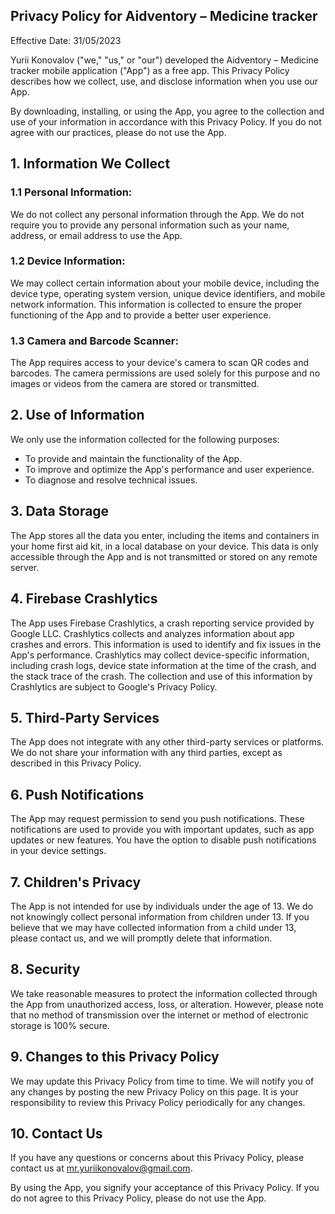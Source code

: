 ## Privacy Policy for Aidventory – Medicine tracker

Effective Date: 31/05/2023

Yurii Konovalov ("we," "us," or "our") developed the Aidventory – Medicine tracker mobile application ("App") as a free app. This Privacy Policy describes how we collect, use, and disclose information when you use our App.

By downloading, installing, or using the App, you agree to the collection and use of your information in accordance with this Privacy Policy. If you do not agree with our practices, please do not use the App.

## 1.  Information We Collect

### 1.1 Personal Information:

We do not collect any personal information through the App. We do not require you to provide any personal information such as your name, address, or email address to use the App.

###  1.2 Device Information:

We may collect certain information about your mobile device, including the device type, operating system version, unique device identifiers, and mobile network information. This information is collected to ensure the proper functioning of the App and to provide a better user experience.

###  1.3 Camera and Barcode Scanner:

The App requires access to your device's camera to scan QR codes and barcodes. The camera permissions are used solely for this purpose and no images or videos from the camera are stored or transmitted.

## 2.  Use of Information

We only use the information collected for the following purposes:

-   To provide and maintain the functionality of the App.
-   To improve and optimize the App's performance and user experience.
-   To diagnose and resolve technical issues.

## 3.  Data Storage

The App stores all the data you enter, including the items and containers in your home first aid kit, in a local database on your device. This data is only accessible through the App and is not transmitted or stored on any remote server.

## 4.  Firebase Crashlytics

The App uses Firebase Crashlytics, a crash reporting service provided by Google LLC. Crashlytics collects and analyzes information about app crashes and errors. This information is used to identify and fix issues in the App's performance. Crashlytics may collect device-specific information, including crash logs, device state information at the time of the crash, and the stack trace of the crash. The collection and use of this information by Crashlytics are subject to Google's Privacy Policy.

## 5.  Third-Party Services

The App does not integrate with any other third-party services or platforms. We do not share your information with any third parties, except as described in this Privacy Policy.

## 6.  Push Notifications

The App may request permission to send you push notifications. These notifications are used to provide you with important updates, such as app updates or new features. You have the option to disable push notifications in your device settings.

## 7.  Children's Privacy

The App is not intended for use by individuals under the age of 13. We do not knowingly collect personal information from children under 13. If you believe that we may have collected information from a child under 13, please contact us, and we will promptly delete that information.

## 8.  Security

We take reasonable measures to protect the information collected through the App from unauthorized access, loss, or alteration. However, please note that no method of transmission over the internet or method of electronic storage is 100% secure.

## 9.  Changes to this Privacy Policy

We may update this Privacy Policy from time to time. We will notify you of any changes by posting the new Privacy Policy on this page. It is your responsibility to review this Privacy Policy periodically for any changes.

## 10.  Contact Us

If you have any questions or concerns about this Privacy Policy, please contact us at mr.yuriikonovalov@gmail.com.

By using the App, you signify your acceptance of this Privacy Policy. If you do not agree to this Privacy Policy, please do not use the App.
